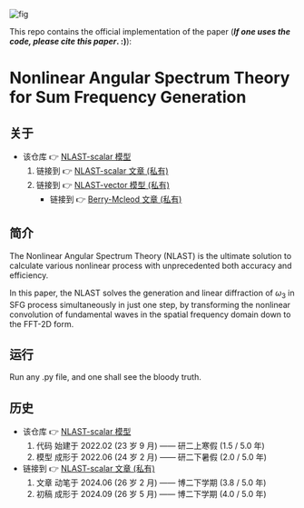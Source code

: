 <!-- ![fig](https://raw.githubusercontent.com/ChenZhu-Xie/NLAST/master/img/cover3.png "『NLAST』有多『快』和『准确』") -->
<!-- ![cover3](https://github.com/ChenZhu-Xie/NLAST/assets/81510604/59149cc7-b69c-4f28-a219-11b02fdbc051 "『NLAST』有多『快』和『准确』") -->
![fig](https://gitee.com/ChenZhu-Xie/NLAST/raw/master/img/cover3.png "『NLAST』有多『快』和『准确』")

This repo contains the official implementation of the paper (**_If one uses the code, please cite this paper_. :)**):

# Nonlinear Angular Spectrum Theory for Sum Frequency Generation

## 关于
* 该仓库 👉 [NLAST-scalar 模型](https://gitee.com/ChenZhu-Xie/NLAST)
    1. 链接到 👉 [NLAST-scalar 文章 (私有)](https://gitee.com/ChenZhu-Xie/NLAST_scalar_paper__private)
    2. 链接到 👉 [NLAST-vector 模型 (私有)](https://gitee.com/ChenZhu-Xie/NLAST_private)
        * 链接到 👉 [Berry-Mcleod 文章 (私有)](https://gitee.com/ChenZhu-Xie/Berry_Mcleod_paper__private)

## 简介
The Nonlinear Angular Spectrum Theory (NLAST) is the ultimate solution to calculate various nonlinear process with unprecedented both accuracy and efficiency.

In this paper, the NLAST solves the generation and linear diffraction of $\omega_3$ in SFG process simultaneously in just one step, by transforming the nonlinear convolution of fundamental waves in the spatial frequency domain down to the FFT-2D form.

## 运行
Run any .py file, and one shall see the bloody truth.

## 历史
* 该仓库 👉 [NLAST-scalar 模型](https://gitee.com/ChenZhu-Xie/NLAST)
    1. 代码 始建于 2022.02 (23 岁 9 月) —— 研二上寒假 (1.5 / 5.0 年)
    2. 模型 成形于 2022.06 (24 岁 2 月) —— 研二下暑假 (2.0 / 5.0 年)
* 链接到 👉 [NLAST-scalar 文章 (私有)](https://gitee.com/ChenZhu-Xie/NLAST_scalar_paper__private)
    1. 文章 动笔于 2024.06 (26 岁 2 月) —— 博二下学期 (3.8 / 5.0 年)
    2. 初稿 成形于 2024.09 (26 岁 5 月) —— 博二下学期 (4.0 / 5.0 年)
